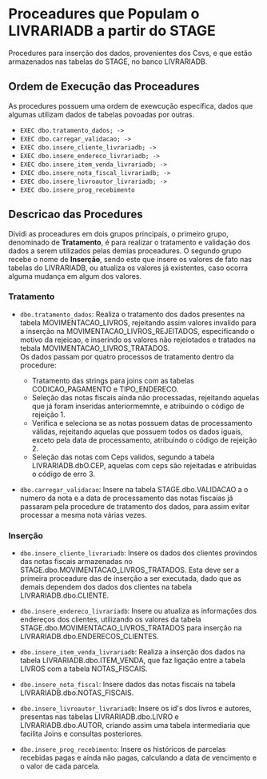 # Proceadures que Populam o LIVRARIADB a partir do STAGE

Procedures para inserção dos dados, provenientes dos Csvs, e que estão armazenados nas tabelas do STAGE, no banco LIVRARIADB. 

## Ordem de Execução das Proceadures

As procedures possuem uma ordem de exewcução específica, dados que algumas utilizam dados de tabelas povoadas por outras.

- `EXEC dbo.tratamento_dados; ->`
- `EXEC dbo.carregar_validacao; ->`
- `EXEC dbo.insere_cliente_livrariadb; ->`
- `EXEC dbo.insere_endereco_livrariadb; ->`
- `EXEC dbo.insere_item_venda_livrariadb; ->`
- `EXEC dbo.insere_nota_fiscal_livrariadb; ->`
- `EXEC dbo.insere_livroautor_livrariadb; ->`
- `EXEC dbo.insere_prog_recebimento`

## Descricao das Procedures

Dividi as proceadures em dois grupos principais, o primeiro grupo, denominado de **Tratamento**, é para realizar o tratamento e validação dos dados a serem utilizados pelas demias proceadures. O segundo grupo recebe o nome de **Inserção**, sendo este que insere os valores de fato nas tabelas do LIVRARIADB, ou atualiza os valores já existentes, caso ocorra alguma mudança em algum dos valores.

### Tratamento

- `dbo.tratamento_dados`: Realiza o tratamento dos dados presentes na tabela MOVIMENTACAO_LIVROS, rejeitando assim valores invalido para a inserção na MOVIMENTACAO_LIVROS_REJEITADOS, especificando o motivo da rejeicao, e inserindo os valores não rejeiotados e tratados na tebala MOVIMENTACAO_LIVROS_TRATADOS. <br>
Os dados passam por quatro processos de tratamento dentro da procedure:
    - Tratamento das strings para joins com as tabelas CODICAO_PAGAMENTO e TIPO_ENDERECO.
    - Seleção das notas fiscais ainda não processadas, rejeitando aquelas que já foram inseridas anteriormemnte, e atribuindo o código de rejeição 1.
    - Verifica e seleciona se as notas possuem datas de processamento válidas, rejeitando aquelas que possuem todos os dados iguais, exceto pela data de processamento, atribuindo o código de rejeição 2.
    - Seleção das notas com Ceps validos, segundo a tabela LIVRARIADB.dbO.CEP, aquelas com ceps são rejeitadas e atribuidas o código de erro 3.

- `dbo.carregar_validacao`: Insere na tabela STAGE.dbo.VALIDACAO a o numero da nota e a data de processamento das notas fiscaias já passaram pela procedure de tratamento dos dados, para assim evitar processar a mesma nota várias vezes.

### Inserção

- `dbo.insere_cliente_livrariadb`: Insere os dados dos clientes provindos das notas fiscais armazenadas no STAGE.dbo.MOVIMENTACAO_LIVROS_TRATADOS. Esta deve ser a primeira proceadure das de inserção a ser executada, dado que as demais dependem dos dados dos clientes na tabela LIVRARIADB.dbo.CLIENTE.

- `dbo.insere_endereco_livrariadb`: Insere ou atualiza as informações dos endereços dos clientes, utilizando os valores da tabela STAGE.dbo.MOVIMENTACAO_LIVROS_TRATADOS para inserção na LIVRARIADB.dbo.ENDERECOS_CLIENTES. 

- `dbo.insere_item_venda_livrariadb`: Realiza a inserção dos dados na tabela LIVRARIADB.dbo.ITEM_VENDA, que faz ligação entre a tabela LIVROS com a tabela NOTAS_FISCAIS.

- `dbo.insere_nota_fiscal`: Insere dados das notas fiscais na tabela LIVRARIADB.dbo.NOTAS_FISCAIS.

- `dbo.insere_livroautor_livrariadb`: Insere os id's dos livros e autores, presentas nas tabelas LIVRARIADB.dbo.LIVRO e LIVRARIADB.dbo.AUTOR, criando assim uma tabela intermediaria que facilita Joins e consultas posteriores.

- `dbo.insere_prog_recebimento`: Insere os históricos de parcelas recebidas pagas e ainda não pagas, calculando a data de vencimento e o valor de cada parcela.